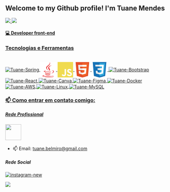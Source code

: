
## Welcome to my Github profile! I'm Tuane Mendes  

  <a href="https://github.com/Tuanemendes">
  <div>
    <img height="180em" src="http://github-profile-summary-cards.vercel.app/api/cards/stats?username=Tuanemendes&theme=nord_dark"/>
     
   <img height="180em" src="https://github-readme-stats.vercel.app/api/top-langs/?username=Tuanemendes&layout=compact&langs_count=7&theme=tokyonight"/>
  </div>   


  ####  💻 Developer front-end


  ### Tecnologias e Ferramentas
 
<div style="display: inline_block"><br>
  <img align="center" alt="Tuane-Spring" height="50" width="50" src="https://cdn.jsdelivr.net/gh/devicons/devicon/icons/spring/spring-original-wordmark.svg">
  <img align="center" alt="Tuane-Js" height="50" width="50" src="https://raw.githubusercontent.com/devicons/devicon/master/icons/java/java-plain.svg">
  <img align="center" alt="Tuane-Js" height="50" width="50" src="https://raw.githubusercontent.com/devicons/devicon/master/icons/javascript/javascript-plain.svg">
  <img align="center" alt="Tuane-HTML" height="50" width="50" src="https://raw.githubusercontent.com/devicons/devicon/master/icons/html5/html5-original.svg">
  <img align="center" alt="Tuane-CSS" height="50" width="50" src="https://raw.githubusercontent.com/devicons/devicon/master/icons/css3/css3-original.svg">
  <img align="center" alt="Tuane-Bootstrap" height="50" width="50" src="https://cdn.jsdelivr.net/gh/devicons/devicon/icons/bootstrap/bootstrap-original-wordmark.svg">
  <img align="center" alt="Tuane-React" height="50" width="50" src="https://cdn.jsdelivr.net/gh/devicons/devicon/icons/react/react-original-wordmark.svg">
  <img align="center" alt="Tuane-Canva" height="50" width="50" src="https://cdn.jsdelivr.net/gh/devicons/devicon/icons/canva/canva-original.svg">
  <img align="center" alt="Tuane-Figma" height="50" width="50" src="https://cdn.jsdelivr.net/gh/devicons/devicon/icons/figma/figma-original.svg">
  <img align="center" alt="Tuane-Docker" height="50" width="50" src="https://cdn.jsdelivr.net/gh/devicons/devicon/icons/docker/docker-original-wordmark.svg">
  <img align="center" alt="Tuane-AWS" height="50" width="50" src="https://cdn.jsdelivr.net/gh/devicons/devicon/icons/amazonwebservices/amazonwebservices-plain-wordmark.svg">
  <img align="center" alt="Tuane-Linux" height="50" width="50" src="https://cdn.jsdelivr.net/gh/devicons/devicon/icons/linux/linux-original.svg">
  <img align="center" alt="Tuane-MySQL" height="50" width="50" src="https://cdn.jsdelivr.net/gh/devicons/devicon/icons/mysql/mysql-original-wordmark.svg">
  </div>
 
  ### 📫 Como entrar em contato comigo:
  


  ##### Rede Profissional
    
  <a href="https://www.linkedin.com/in/tuane-mendes/" target="_blank"><img  height="50" width="50" src="https://cdn.jsdelivr.net/gh/devicons/devicon/icons/linkedin/linkedin-original.svg"/></a> 

 - 📫 Email: tuane.belmiro@gmail.com
 
  ##### Rede Social

  <a href="https://instagram.com/tuanemendes_/" target="_blank"><img width="48" height="48" src="https://img.icons8.com/fluency/48/instagram-new.png" alt="instagram-new"/></a>

 
 

<div> 
   <img height="180em" src="http://github-profile-summary-cards.vercel.app/api/cards/profile-details?username=Tuanemendes&theme=nord_dark"/>
   
</div>


<!---
Tuanemendes/Tuanemendes is a ✨ special ✨ repository because its `README.md` (this file) appears on your GitHub profile.
You can click the Preview link to take a look at your changes.
--->
